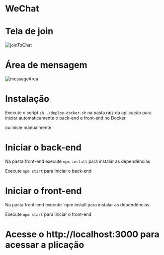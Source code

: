 # WeChat


# Tela de join
![joinToChat](https://user-images.githubusercontent.com/61422704/85086070-04bbd300-b1b0-11ea-8748-4d15b8bbc0a7.png)


# Área de mensagem
![messageArea](https://user-images.githubusercontent.com/61422704/85085959-cb836300-b1af-11ea-9f68-94a8a9d943ec.png)



# Instalação
Execute o script `sh ./deploy-docker.sh`
na pasta raíz da aplicação para iniciar automaticamente o back-end e front-end no Docker. 

ou inicie manualmente

# Iniciar o back-end 
Na pasta front-end execute `npm install` 
para instalar as dependências

Execute `npm start`
para iniciar o back-end

# Iniciar o front-end 
Na pasta front-end execute `npm install
para instalar as dependências

Execute `npm start`
para iniciar o front-end

# Acesse o http://localhost:3000 para acessar a plicação
